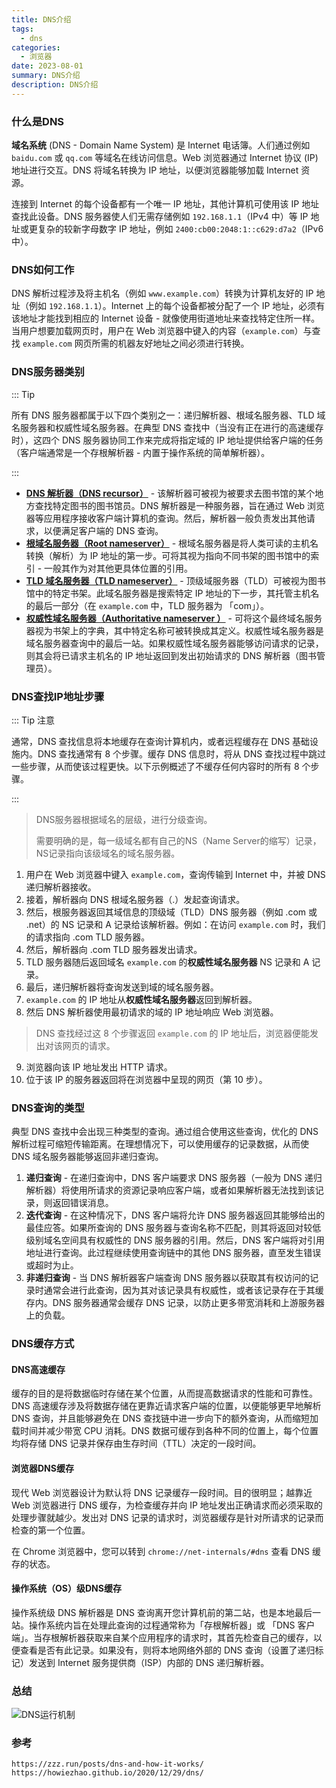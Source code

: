 ```yaml
---
title: DNS介绍
tags: 
  - dns
categories: 
  - 浏览器
date: 2023-08-01
summary: DNS介绍
description: DNS介绍
---
```


### 什么是DNS

**域名系统** (DNS - Domain Name System) 是 Internet 电话簿。人们通过例如 `baidu.com` 或 `qq.com` 等域名在线访问信息。Web 浏览器通过 Internet 协议 (IP) 地址进行交互。DNS 将域名转换为 IP 地址，以便浏览器能够加载 Internet 资源。



连接到 Internet 的每个设备都有一个唯一 IP 地址，其他计算机可使用该 IP 地址查找此设备。DNS 服务器使人们无需存储例如 `192.168.1.1`（IPv4 中）等 IP 地址或更复杂的较新字母数字 IP 地址，例如 `2400:cb00:2048:1::c629:d7a2`（IPv6 中）。



### DNS如何工作

DNS 解析过程涉及将主机名（例如 `www.example.com`）转换为计算机友好的 IP 地址（例如 `192.168.1.1`）。Internet 上的每个设备都被分配了一个 IP 地址，必须有该地址才能找到相应的 Internet 设备 - 就像使用街道地址来查找特定住所一样。当用户想要加载网页时，用户在 Web 浏览器中键入的内容（`example.com`）与查找 `example.com` 网页所需的机器友好地址之间必须进行转换。



### DNS服务器类别

::: Tip

所有 DNS 服务器都属于以下四个类别之一：递归解析器、根域名服务器、TLD 域名服务器和权威性域名服务器。在典型 DNS 查找中（当没有正在进行的高速缓存时），这四个 DNS 服务器协同工作来完成将指定域的 IP 地址提供给客户端的任务（客户端通常是一个存根解析器 - 内置于操作系统的简单解析器）。

:::



- **[DNS 解析器（DNS recursor）]()** - 该解析器可被视为被要求去图书馆的某个地方查找特定图书的图书馆员。DNS 解析器是一种服务器，旨在通过 Web 浏览器等应用程序接收客户端计算机的查询。然后，解析器一般负责发出其他请求，以便满足客户端的 DNS 查询。
- **[根域名服务器（Root nameserver）]()** - 根域名服务器是将人类可读的主机名转换（解析）为 IP 地址的第一步。可将其视为指向不同书架的图书馆中的索引 - 一般其作为对其他更具体位置的引用。
- **[TLD 域名服务器（TLD nameserver）]()** - 顶级域服务器（TLD）可被视为图书馆中的特定书架。此域名服务器是搜索特定 IP 地址的下一步，其托管主机名的最后一部分（在 `example.com` 中，TLD 服务器为 「com」）。
- **[权威性域名服务器（Authoritative nameserver ）]()** - 可将这个最终域名服务器视为书架上的字典，其中特定名称可被转换成其定义。权威性域名服务器是域名服务器查询中的最后一站。如果权威性域名服务器能够访问请求的记录，则其会将已请求主机名的 IP 地址返回到发出初始请求的 DNS 解析器（图书管理员）。



### DNS查找IP地址步骤

::: Tip 注意

通常，DNS 查找信息将本地缓存在查询计算机内，或者远程缓存在 DNS 基础设施内。DNS 查找通常有 8 个步骤。缓存 DNS 信息时，将从 DNS 查找过程中跳过一些步骤，从而使该过程更快。以下示例概述了不缓存任何内容时的所有 8 个步骤。

:::



>DNS服务器根据域名的层级，进行分级查询。
>
>需要明确的是，每一级域名都有自己的NS（Name Server的缩写）记录，NS记录指向该级域名的域名服务器。



1. 用户在 Web 浏览器中键入 `example.com`，查询传输到 Internet 中，并被 DNS 递归解析器接收。
2. 接着，解析器向 DNS 根域名服务器（.）发起查询请求。
3. 然后，根服务器返回其域信息的顶级域（TLD）DNS 服务器（例如 .com 或 .net）的 NS 记录和 A 记录给该解析器。例如：在访问 `example.com` 时，我们的请求指向 .com TLD 服务器。
4. 然后，解析器向 .com TLD 服务器发出请求。
5. TLD 服务器随后返回域名 `example.com` 的**权威性域名服务器** NS 记录和 A 记录。
6. 最后，递归解析器将查询发送到域的域名服务器。
7. `example.com` 的 IP 地址从**权威性域名服务器**返回到解析器。
8. 然后 DNS 解析器使用最初请求的域的 IP 地址响应 Web 浏览器。

> DNS 查找经过这 8 个步骤返回 `example.com` 的 IP 地址后，浏览器便能发出对该网页的请求。

9. 浏览器向该 IP 地址发出 HTTP 请求。
10. 位于该 IP 的服务器返回将在浏览器中呈现的网页（第 10 步）。



### DNS查询的类型

典型 DNS 查找中会出现三种类型的查询。通过组合使用这些查询，优化的 DNS 解析过程可缩短传输距离。在理想情况下，可以使用缓存的记录数据，从而使 DNS 域名服务器能够返回非递归查询。

1. **递归查询** - 在递归查询中，DNS 客户端要求 DNS 服务器（一般为 DNS 递归解析器）将使用所请求的资源记录响应客户端，或者如果解析器无法找到该记录，则返回错误消息。
2. **迭代查询** - 在这种情况下，DNS 客户端将允许 DNS 服务器返回其能够给出的最佳应答。如果所查询的 DNS 服务器与查询名称不匹配，则其将返回对较低级别域名空间具有权威性的 DNS 服务器的引用。然后，DNS 客户端将对引用地址进行查询。此过程继续使用查询链中的其他 DNS 服务器，直至发生错误或超时为止。
3. **非递归查询** - 当 DNS 解析器客户端查询 DNS 服务器以获取其有权访问的记录时通常会进行此查询，因为其对该记录具有权威性，或者该记录存在于其缓存内。DNS 服务器通常会缓存 DNS 记录，以防止更多带宽消耗和上游服务器上的负载。



### DNS缓存方式

#### DNS高速缓存

缓存的目的是将数据临时存储在某个位置，从而提高数据请求的性能和可靠性。DNS 高速缓存涉及将数据存储在更靠近请求客户端的位置，以便能够更早地解析 DNS 查询，并且能够避免在 DNS 查找链中进一步向下的额外查询，从而缩短加载时间并减少带宽 CPU 消耗。DNS 数据可缓存到各种不同的位置上，每个位置均将存储 DNS 记录并保存由生存时间（TTL）决定的一段时间。



#### 浏览器DNS缓存

现代 Web 浏览器设计为默认将 DNS 记录缓存一段时间。目的很明显；越靠近 Web 浏览器进行 DNS 缓存，为检查缓存并向 IP 地址发出正确请求而必须采取的处理步骤就越少。发出对 DNS 记录的请求时，浏览器缓存是针对所请求的记录而检查的第一个位置。

在 Chrome 浏览器中，您可以转到 `chrome://net-internals/#dns` 查看 DNS 缓存的状态。



#### 操作系统（OS）级DNS缓存

操作系统级 DNS 解析器是 DNS 查询离开您计算机前的第二站，也是本地最后一站。操作系统内旨在处理此查询的过程通常称为「存根解析器」或 「DNS 客户端」。当存根解析器获取来自某个应用程序的请求时，其首先检查自己的缓存，以便查看是否有此记录。如果没有，则将本地网络外部的 DNS 查询（设置了递归标记）发送到 Internet 服务提供商（ISP）内部的 DNS 递归解析器。



### 总结

![DNS运行机制](https://shinoimg.yyshino.top/img/202303291607036.png)



### 参考

```
https://zzz.run/posts/dns-and-how-it-works/
https://howiezhao.github.io/2020/12/29/dns/
```


